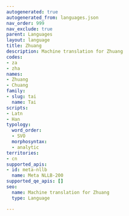```yaml
---
autogenerated: true
autogenerated_from: languages.json
nav_order: 999
nav_exclude: true
parent: Languages
layout: language
title: Zhuang
description: Machine translation for Zhuang
codes:
- za
- zha
names:
- Zhuang
- Chuang
family:
- slug: tai
  name: Tai
scripts:
- Latn
- Han
typology:
  word_order:
  - SVO
  morphosyntax:
  - analytic
territories:
- cn
supported_apis:
- id: meta-nllb
  name: Meta NLLB-200
supported_qe_apis: []
seo:
  name: Machine translation for Zhuang
  type: Language

---
```


